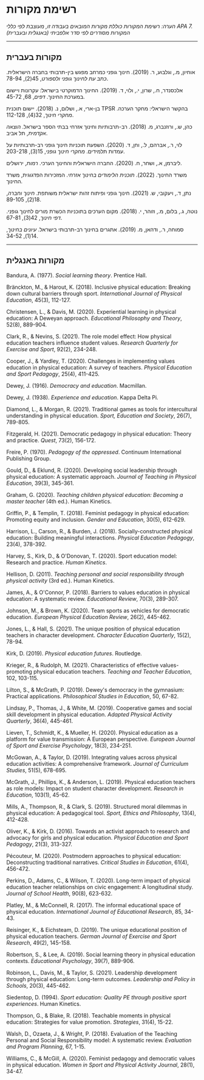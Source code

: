 # רשימת מקורות

*הערה: רשימת המקורות כוללת מקורות המובאים בעבודה זו, מעוצבת לפי כללי APA 7. המקורות מסודרים לפי סדר אלפביתי (באנגלית ובעברית)*

---

## מקורות בעברית

אוחיון, מ., וגלבוע, ר. (2019). חינוך גופני כמרחב מפגש בין-תרבותי בחברה הישראלית. *כתב עת לחינוך גופני ולספורט*, 45(2), 78-94.

אלכסנדר, ח., שרון, י., ולוי, ד. (2019). החינוך הדמוקרטי בישראל: עקרונות ויישום במערכת החינוך. *דפים*, 68, 45-72.

בן-ארי, א., ושלום, נ. (2018). יישום תוכנית TPSR בהקשר הישראלי: מחקר הערכה. *מחקרי חינוך*, 32(4), 112-128.

כהן, ש., ורוזנברג, מ. (2018). רב-תרבותיות וחינוך אזרחי בבתי הספר בישראל. *הוצאה אקדמית*, תל אביב.

לוי, ר., אברהם, ל., וחן, ד. (2020). השפעת תוכניות חינוך גופני רב-תרבותיות על עמדות תלמידים. *מחקרי חינוך גופני*, 15(3), 203-218.

ליברמן, א., ושחר, ח. (2020). החברה הישראלית והחינוך הערכי. *רמות*, ירושלים.

משרד החינוך. (2022). *תוכנית הלימודים בחינוך אזרחי*. המזכירות הפדגוגית, משרד החינוך.

נתן, ד., ויעקובי, ש. (2021). חינוך גופני ופיתוח זהות ישראלית משותפת. *חינוך וחברה*, 18(2), 89-105.

נוטה, ג., בלום, מ., וזוהר, י. (2018). מקום הערכים בתוכניות הכשרת מורים לחינוך גופני. *דפי חינוך*, 42(3), 67-81.

סמוחה, ר., ודהאן, מ. (2019). אתגרים בחינוך רב-תרבותי בישראל. *עיונים בחינוך*, 14(1), 34-52.

---

## מקורות באנגלית

Bandura, A. (1977). *Social learning theory*. Prentice Hall.

Bränckton, M., & Harout, K. (2018). Inclusive physical education: Breaking down cultural barriers through sport. *International Journal of Physical Education*, 45(3), 112-127.

Christensen, L., & Davis, M. (2020). Experiential learning in physical education: A Deweyan approach. *Educational Philosophy and Theory*, 52(8), 889-904.

Clark, R., & Nevins, S. (2021). The role model effect: How physical education teachers influence student values. *Research Quarterly for Exercise and Sport*, 92(2), 234-248.

Cooper, J., & Yardley, T. (2020). Challenges in implementing values education in physical education: A survey of teachers. *Physical Education and Sport Pedagogy*, 25(4), 411-425.

Dewey, J. (1916). *Democracy and education*. Macmillan.

Dewey, J. (1938). *Experience and education*. Kappa Delta Pi.

Diamond, L., & Morgan, R. (2021). Traditional games as tools for intercultural understanding in physical education. *Sport, Education and Society*, 26(7), 789-805.

Fitzgerald, H. (2021). Democratic pedagogy in physical education: Theory and practice. *Quest*, 73(2), 156-172.

Freire, P. (1970). *Pedagogy of the oppressed*. Continuum International Publishing Group.

Gould, D., & Eklund, R. (2020). Developing social leadership through physical education: A systematic approach. *Journal of Teaching in Physical Education*, 39(3), 345-361.

Graham, G. (2020). *Teaching children physical education: Becoming a master teacher* (4th ed.). Human Kinetics.

Griffin, P., & Templin, T. (2018). Feminist pedagogy in physical education: Promoting equity and inclusion. *Gender and Education*, 30(5), 612-629.

Harrison, L., Carson, R., & Burden, J. (2018). Socially-constructed physical education: Building meaningful interactions. *Physical Education Pedagogy*, 23(4), 378-392.

Harvey, S., Kirk, D., & O'Donovan, T. (2020). Sport education model: Research and practice. *Human Kinetics*.

Hellison, D. (2011). *Teaching personal and social responsibility through physical activity* (3rd ed.). Human Kinetics.

James, A., & O'Connor, P. (2018). Barriers to values education in physical education: A systematic review. *Educational Review*, 70(3), 289-307.

Johnson, M., & Brown, K. (2020). Team sports as vehicles for democratic education. *European Physical Education Review*, 26(2), 445-462.

Jones, L., & Hall, S. (2021). The unique position of physical education teachers in character development. *Character Education Quarterly*, 15(2), 78-94.

Kirk, D. (2019). *Physical education futures*. Routledge.

Krieger, R., & Rudolph, M. (2021). Characteristics of effective values-promoting physical education teachers. *Teaching and Teacher Education*, 102, 103-115.

Lilton, S., & McGrath, P. (2019). Dewey's democracy in the gymnasium: Practical applications. *Philosophical Studies in Education*, 50, 67-82.

Lindsay, P., Thomas, J., & White, M. (2019). Cooperative games and social skill development in physical education. *Adapted Physical Activity Quarterly*, 36(4), 445-461.

Lieven, T., Schmidt, K., & Mueller, H. (2020). Physical education as a platform for value transmission: A European perspective. *European Journal of Sport and Exercise Psychology*, 18(3), 234-251.

McGowan, A., & Taylor, D. (2019). Integrating values across physical education activities: A comprehensive framework. *Journal of Curriculum Studies*, 51(5), 678-695.

McGrath, J., Phillips, K., & Anderson, L. (2019). Physical education teachers as role models: Impact on student character development. *Research in Education*, 103(1), 45-62.

Mills, A., Thompson, R., & Clark, S. (2019). Structured moral dilemmas in physical education: A pedagogical tool. *Sport, Ethics and Philosophy*, 13(4), 412-428.

Oliver, K., & Kirk, D. (2016). Towards an activist approach to research and advocacy for girls and physical education. *Physical Education and Sport Pedagogy*, 21(3), 313-327.

Pécouteur, M. (2020). Postmodern approaches to physical education: Deconstructing traditional narratives. *Critical Studies in Education*, 61(4), 456-472.

Perkins, D., Adams, C., & Wilson, T. (2020). Long-term impact of physical education teacher relationships on civic engagement: A longitudinal study. *Journal of School Health*, 90(8), 623-632.

Platley, M., & McConnell, R. (2017). The informal educational space of physical education. *International Journal of Educational Research*, 85, 34-43.

Reisinger, K., & Eichsteam, D. (2019). The unique educational position of physical education teachers. *German Journal of Exercise and Sport Research*, 49(2), 145-158.

Robertson, S., & Lee, A. (2019). Social learning theory in physical education contexts. *Educational Psychology*, 39(7), 889-906.

Robinson, L., Davis, M., & Taylor, S. (2021). Leadership development through physical education: Long-term outcomes. *Leadership and Policy in Schools*, 20(3), 445-462.

Siedentop, D. (1994). *Sport education: Quality PE through positive sport experiences*. Human Kinetics.

Thompson, G., & Blake, R. (2018). Teachable moments in physical education: Strategies for value promotion. *Strategies*, 31(4), 15-22.

Walsh, D., Ozaeta, J., & Wright, P. (2018). Evaluation of the Teaching Personal and Social Responsibility model: A systematic review. *Evaluation and Program Planning*, 67, 1-15.

Williams, C., & McGill, A. (2020). Feminist pedagogy and democratic values in physical education. *Women in Sport and Physical Activity Journal*, 28(1), 34-47.
